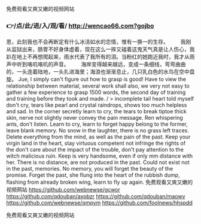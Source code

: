 
免费观看又爽又嫩的视频网站




### 👉/点/此/进/入/观/看/ http://wencao66.com?gojbo




恩，此刻我也不会再断定有什么冰洁如水的恋情，惟有一换一的生存。
　　我刚从监狱出来，肠胃不好身体虚着，现在这么一摔又碰着这鬼天气真是让人伤心，我趴在地上不再想爬起来，雨水代表了我所有的泪。当粉红的她跑近我时，我才从雨声中听到咯叽咯叽的声音。
　　海岸变得越来越远，变成一条细线，弯弯曲曲的，一头连着陆地，一头扎进海里；海浪也渐渐息止，几只乳白色的水鸟在空中盘旋。
Jue, I simply can't figure out how to grasp is good!
Have to view the relationship between material, several work shall also, we very not easy to gather a few experience to grasp 1500 words, the second day of training and training before they took and made.
/ > incomplete tail heart told myself don't cry, tears like pearl and crystal raindrops, shows too much helpless and sad.
In the corner secretly learn to cry, the tears to break tiptoe thick skin, nerve not slightly never convey the pain message.
Ren whispering ants, don't listen.
Learn to cry, learn to forget happy belong to the former, leave blank memory.
No snow in the laughter, there is no grass left traces.
Delete everything from the mind, as well as the pain of the past.
Keep your virgin land in the heart, stay virtuous competent not infringe the rights of the don't care about the impact of the trouble, don't pay attention to the witch malicious ruin.
Keep is very handsome, even if only mm distance with her.
There is no distance, are not produced in the past.
Could not exist not in the past, memories.
No memory, you will forget the beauty of the promise.
Forget the past, she flung into the heart of the rubbish dump, flashing from already broken wing, learn to fly up again.
免费观看又爽又嫩的视频网站 https://github.com/webnewse/gcwor
https://github.com/qdouban/axpbzr
https://github.com/qdouban/maowv
https://github.com/webnewse/qmpym
https://github.com/foolnews/hhspdd





免费观看又爽又嫩的视频网站
